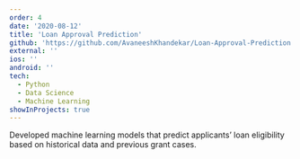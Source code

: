 ```yaml
---
order: 4
date: '2020-08-12'
title: 'Loan Approval Prediction'
github: 'https://github.com/AvaneeshKhandekar/Loan-Approval-Prediction'
external: ''
ios: ''
android: ''
tech:
  - Python
  - Data Science
  - Machine Learning
showInProjects: true
---
```


Developed machine learning models that predict applicants’ loan eligibility based on historical data and previous grant cases.
